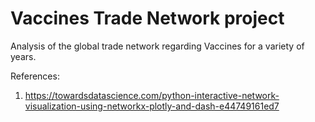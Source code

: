 # Vaccines Trade Network project

Analysis of the global trade network regarding Vaccines for a variety of years.

References:
  1. https://towardsdatascience.com/python-interactive-network-visualization-using-networkx-plotly-and-dash-e44749161ed7
